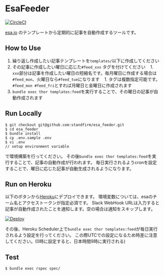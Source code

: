 # EsaFeeder

[![CircleCI](https://circleci.com/gh/standfirm/esa_feeder.svg?style=svg&circle-token=b211037d0e100aae7eca4acea088966f26a71275)](https://circleci.com/gh/standfirm/esa_feeder)

[esa.io](https://esa.io/) のテンプレートから定期的に記事を自動作成するツールです。

## How to Use

 1. 繰り返し作成したい記事テンプレートを`templates/`以下に作成してください
 1. その記事に作成したい曜日に応じた`#feed_xxx` タグを付けてください
    1. `xxx`部分は記事を作成したい曜日の短縮名です。毎月曜日に作成する場合は`#feed_mon`、火曜日なら`#feed_tue`になります
    1. タグは複数指定可能です。`#feed_mon #feed_fri`とすれば月曜日と金曜日に作成されます
 1. `bundle exec thor templates:feed`を実行することで、その曜日の記事が自動作成されます

## Run Locally

```
$ git checkout git@github.com:standfirm/esa_feeder.git
$ cd esa_feeder
$ bundle install
$ cp .env.sample .env
$ vi .env
// setup environment variable
```

で環境構築を行ってください。
その後`bundle exec thor templates:feed`を実行することで、記事の自動作成が行われます。
毎日実行されるようcronを設定することで、曜日に応じた記事が自動生成されるようになります。

## Run on Heroku

以下のボタンから[Heroku](https://dashboard.heroku.com/)にデプロイできます。
環境変数については、esaのチーム名とアクセストークンが指定必須です。
Slack WebHook URLは入力すると記事が自動作成されたことを通知します。空の場合は通知をスキップします。

[![Deploy](https://www.herokucdn.com/deploy/button.svg)](https://heroku.com/deploy?template=https://github.com/standfirm/esa_feeder/)

その後、Heroku Scheduler上で`bundle exec thor templates:feed`が毎日実行されるよう設定を行ってください。
この際UTCでの設定になるため時差に注意してください。(0時に設定すると、日本時間9時に実行される)

## Test

```
$ bundle exec rspec spec/
```
